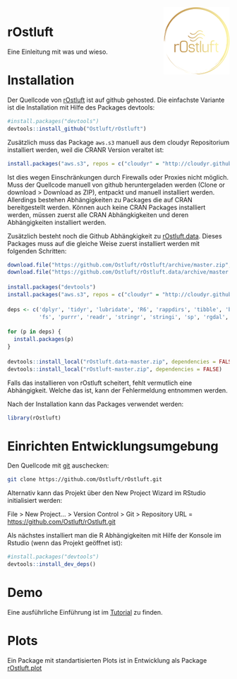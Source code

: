 
<img src="man/figures/logo.png" align="right" />

# rOstluft

Eine Einleitung mit was und wieso.

# Installation

Der Quellcode von [rOstluft](https://github.com/Ostluft/rOstluft) ist
auf github gehosted. Die einfachste Variante ist die Installation mit
Hilfe des Packages devtools:

``` r
#install.packages("devtools")
devtools::install_github("Ostluft/rOstluft")
```

Zusätzlich muss das Package `aws.s3` manuell aus dem cloudyr
Repositorium installiert werden, weil die CRANR Version veraltet ist:

``` r
install.packages("aws.s3", repos = c("cloudyr" = "http://cloudyr.github.io/drat"))
```

Ist dies wegen Einschränkungen durch Firewalls oder Proxies nicht
möglich. Muss der Quellcode manuell von github heruntergeladen werden
(Clone or download &gt; Download as ZIP), entpackt und manuell
installiert werden. Allerdings bestehen Abhängigkeiten zu Packages die
auf CRAN bereitgestellt werden. Können auch keine CRAN Packages
installiert werden, müssen zuerst alle CRAN Abhängkigkeiten und deren
Abhängigkeiten installiert werden.

Zusätzlich besteht noch die Github Abhängkigkeit zu
[rOstluft.data](https://github.com/Ostluft/rOstluft.data). Dieses
Packages muss auf die gleiche Weise zuerst installiert werden mit
folgenden Schritten:

``` r
download.file("https://github.com/Ostluft/rOstluft/archive/master.zip", "rOstluft-master.zip")
download.file("https://github.com/Ostluft/rOstluft.data/archive/master.zip", "rOstluft.data-master.zip")

install.packages("devtools")
install.packages("aws.s3", repos = c("cloudyr" = "http://cloudyr.github.io/drat"))

deps <- c('dplyr', 'tidyr', 'lubridate', 'R6', 'rappdirs', 'tibble', 'base64url', 'forcats',
          'fs', 'purrr', 'readr', 'stringr', 'stringi', 'sp', 'rgdal', 'rlang', 'magrittr')

for (p in deps) {
  install.packages(p)
}

devtools::install_local("rOstluft.data-master.zip", dependencies = FALSE)
devtools::install_local("rOstluft-master.zip", dependencies = FALSE)
```

Falls das installieren von rOstluft scheitert, fehlt vermutlich eine
Abhängigkeit. Welche das ist, kann der Fehlermeldung entnommen werden.

Nach der Installation kann das Packages verwendet werden:

``` r
library(rOstluft)
```

# Einrichten Entwicklungsumgebung

Den Quellcode mit [git](https://git-scm.com/) auschecken:

``` bash
git clone https://github.com/Ostluft/rOstluft.git
```

Alternativ kann das Projekt über den New Project Wizard im RStudio
initialisiert werden:

File &gt; New Project… &gt; Version Control &gt; Git &gt; Repository URL
= <https://github.com/Ostluft/rOstluft.git>

Als nächstes installiert man die R Abhängigkeiten mit Hilfe der Konsole
im Rstudio (wenn das Projekt geöffnet ist):

``` r
#install.packages("devtools")
devtools::install_dev_deps()
```

# Demo

Eine ausführliche Einführung ist im
[Tutorial](https://ostluft.github.io/rOstluft/articles/articles/tutorial.html)
zu finden.

# Plots

Ein Package mit standartisierten Plots ist in Entwicklung als Package
[rOstluft.plot](https://github.com/Ostluft/rOstluft.plot)
